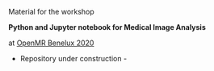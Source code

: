 Material for the workshop

**Python and Jupyter notebook for Medical Image Analysis**

at [OpenMR Benelux 2020](https://openmrbenelux.github.io/page-openmrb-2020/)

- Repository under construction - 
